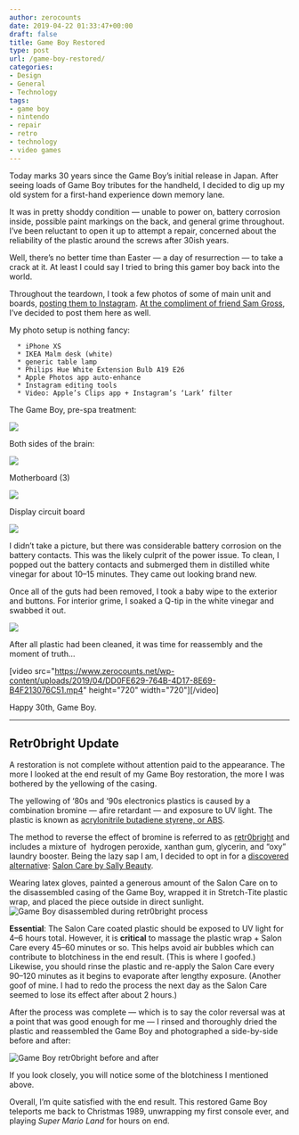 ```yaml
---
author: zerocounts
date: 2019-04-22 01:33:47+00:00
draft: false
title: Game Boy Restored
type: post
url: /game-boy-restored/
categories:
- Design
- General
- Technology
tags:
- game boy
- nintendo
- repair
- retro
- technology
- video games
---
```


Today marks 30 years since the Game Boy’s initial release in Japan. After seeing loads of Game Boy tributes for the handheld, I decided to dig up my old system for a first-hand experience down memory lane.

It was in pretty shoddy condition — unable to power on, battery corrosion inside, possible paint markings on the back, and general grime throughout. I’ve been reluctant to open it up to attempt a repair, concerned about the reliability of the plastic around the screws after 30ish years.

Well, there’s no better time than Easter — a day of resurrection — to take a crack at it. At least I could say I tried to bring this gamer boy back into the world.

Throughout the teardown, I took a few photos of some of main unit and boards, [posting them to Instagram](https://www.instagram.com/_kylestarr/). [At the compliment of friend Sam Gross](https://twitter.com/samthegeek/status/1120087746993721345?s=21), I’ve decided to post them here as well.

My photo setup is nothing fancy:




      * iPhone XS
      * IKEA Malm desk (white)
      * generic table lamp
      * Philips Hue White Extension Bulb A19 E26
      * Apple Photos app auto-enhance
      * Instagram editing tools
      * Video: Apple’s Clips app + Instagram’s ‘Lark’ filter


The Game Boy, pre-spa treatment:

![](https://www.zerocounts.net/wp-content/uploads/2019/04/game-boy-1.jpeg)


Both sides of the brain:

![](https://www.zerocounts.net/wp-content/uploads/2019/04/game-boy-2.jpeg)


Motherboard (3)

![](https://www.zerocounts.net/wp-content/uploads/2019/04/game-boy-3.jpeg)


Display circuit board

![](https://www.zerocounts.net/wp-content/uploads/2019/04/game-boy-4.jpeg)


I didn’t take a picture, but there was considerable battery corrosion on the battery contacts. This was the likely culprit of the power issue. To clean, I popped out the battery contacts and submerged them in distilled white vinegar for about 10–15 minutes. They came out looking brand new.

Once all of the guts had been removed, I took a baby wipe to the exterior and buttons. For interior grime, I soaked a Q-tip in the white vinegar and swabbed it out.

![](https://www.zerocounts.net/wp-content/uploads/2019/04/game-boy-repair-full.jpeg)


After all plastic had been cleaned, it was time for reassembly and the moment of truth…

[video src="https://www.zerocounts.net/wp-content/uploads/2019/04/DD0FE629-764B-4D17-8E69-B4F213076C51.mp4" height="720" width="720"][/video]

Happy 30th, Game Boy.



* * *





## Retr0bright Update



A restoration is not complete without attention paid to the appearance. The more I looked at the end result of my Game Boy restoration, the more I was bothered by the yellowing of the casing.

The yellowing of ‘80s and ‘90s electronics plastics is caused by a combination bromine — afire retardant — and exposure to UV light. The plastic is known as [acrylonitrile butadiene styrene, or ABS](https://en.m.wikipedia.org/wiki/Acrylonitrile_butadiene_styrene).

The method to reverse the effect of bromine is referred to as [retr0bright](http://www.retr0bright.com/) and includes a mixture of  hydrogen peroxide, xanthan gum, glycerin, and “oxy” laundry booster. Being the lazy sap I am, I decided to opt in for a [discovered alternative](https://www.howtogeek.com/196687/ask-htg-why-do-old-computers-and-game-consoles-turn-yellow/): [Salon Care by Sally Beauty](https://www.amazon.com/Salon-Care-Creme-Developer-ounce/dp/B004OKDW20/ref=sr_1_2?crid=2OU4M2W3RT7NP&keywords=salon+care+40+volume+creme+developer&qid=1556807644&s=gateway&sprefix=salon+care%2Caps%2C206&sr=8-2).

Wearing latex gloves, painted a generous amount of the Salon Care on to the disassembled casing of the Game Boy, wrapped it in Stretch-Tite plastic wrap, and placed the piece outside in direct sunlight.![Game Boy disassembled during retr0bright process](https://www.zerocounts.net/wp-content/uploads/2019/04/1ECA8224-BBDD-4E26-8F01-5F2FF8185BA2.jpeg)


**Essential**: The Salon Care coated plastic should be exposed to UV light for 4–6 hours total. However, it is **critical** to massage the plastic wrap + Salon Care every 45–60 minutes or so. This helps avoid air bubbles which can contribute to blotchiness in the end result. (This is where I goofed.) Likewise, you should rinse the plastic and re-apply the Salon Care every 90–120 minutes as it begins to evaporate after lengthy exposure. (Another goof of mine. I had to redo the process the next day as the Salon Care seemed to lose its effect after about 2 hours.)

After the process was complete — which is to say the color reversal was at a point that was good enough for me — I rinsed and thoroughly dried the plastic and reassembled the Game Boy and photographed a side-by-side before and after:

![Game Boy retr0bright before and after](https://www.zerocounts.net/wp-content/uploads/2019/04/83CA3EDB-3B0C-41E6-98B2-75740B1CFEF1.jpeg)


If you look closely, you will notice some of the blotchiness I mentioned above.

Overall, I’m quite satisfied with the end result. This restored Game Boy teleports me back to Christmas 1989, unwrapping my first console ever, and playing _Super Mario Land_ for hours on end.
